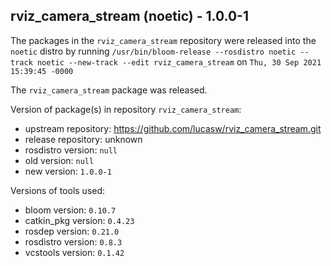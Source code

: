 ## rviz_camera_stream (noetic) - 1.0.0-1

The packages in the `rviz_camera_stream` repository were released into the `noetic` distro by running `/usr/bin/bloom-release --rosdistro noetic --track noetic --new-track --edit rviz_camera_stream` on `Thu, 30 Sep 2021 15:39:45 -0000`

The `rviz_camera_stream` package was released.

Version of package(s) in repository `rviz_camera_stream`:

- upstream repository: https://github.com/lucasw/rviz_camera_stream.git 
- release repository: unknown
- rosdistro version: `null`
- old version: `null`
- new version: `1.0.0-1`

Versions of tools used:

- bloom version: `0.10.7`
- catkin_pkg version: `0.4.23`
- rosdep version: `0.21.0`
- rosdistro version: `0.8.3`
- vcstools version: `0.1.42`


